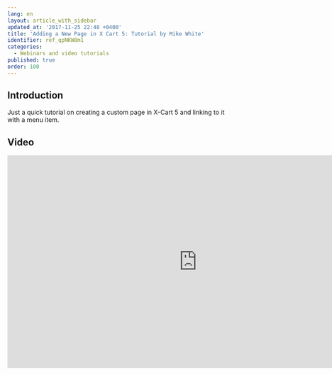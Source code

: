 ```yaml
---
lang: en
layout: article_with_sidebar
updated_at: '2017-11-25 22:48 +0400'
title: 'Adding a New Page in X Cart 5: Tutorial by Mike White'
identifier: ref_qpNKW8m1
categories:
  - Webinars and video tutorials
published: true
order: 100
---
```


## Introduction

Just a quick tutorial on creating a custom page in X-Cart 5 and linking to it with a menu item.

## Video

<iframe class="youtube-player" type="text/html" style="width: 853px; height: 480px" src="https://www.youtube.com/embed/JCY_OcxhA9k" frameborder="0"></iframe>
